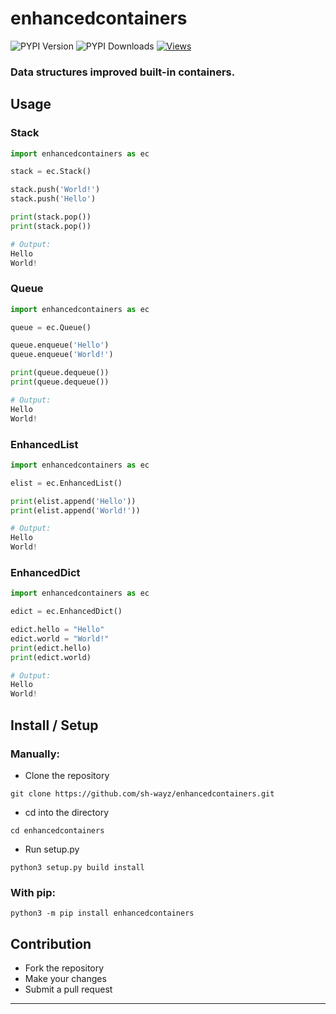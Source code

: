 
# enhancedcontainers 
![PYPI Version](https://img.shields.io/pypi/v/enhancedcontainers.svg) ![PYPI Downloads](https://img.shields.io/pypi/dw/enhancedcontainers?color=64b594) [![Views](https://api.ghprofile.me/view?username=sh-wayz-enhancedcontainers&color=51B780&label=views&style=flat)](https://ghprofile.me)
### Data structures improved built-in containers.

## Usage

### Stack
```py
import enhancedcontainers as ec

stack = ec.Stack()

stack.push('World!')
stack.push('Hello')

print(stack.pop())
print(stack.pop())

# Output:
Hello
World!
```
### Queue
```py
import enhancedcontainers as ec

queue = ec.Queue()

queue.enqueue('Hello')
queue.enqueue('World!')

print(queue.dequeue())
print(queue.dequeue())

# Output:
Hello
World!
```
### EnhancedList
```py
import enhancedcontainers as ec

elist = ec.EnhancedList()

print(elist.append('Hello'))
print(elist.append('World!'))

# Output:
Hello
World!
```
### EnhancedDict
```py
import enhancedcontainers as ec

edict = ec.EnhancedDict()

edict.hello = "Hello"
edict.world = "World!"
print(edict.hello)
print(edict.world)

# Output:
Hello
World!
```
## Install / Setup
### Manually:
- Clone the repository
```
git clone https://github.com/sh-wayz/enhancedcontainers.git
```
- cd into the directory
```
cd enhancedcontainers
```
- Run setup.py
```
python3 setup.py build install
```

### With pip:
```
python3 -m pip install enhancedcontainers
```


## Contribution
- Fork the repository
- Make your changes
- Submit a pull request

-------------------------------


